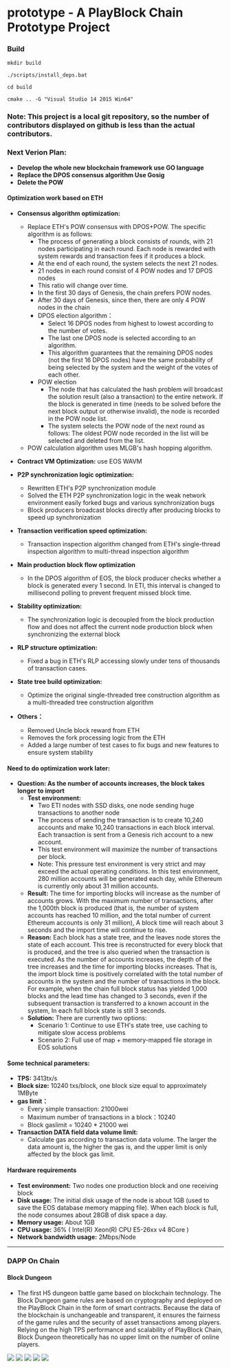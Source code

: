 # prototype - A PlayBlock Chain Prototype Project



### Build


```shell
mkdir build

./scripts/install_deps.bat

cd build

cmake .. -G "Visual Studio 14 2015 Win64"

```



### Note: This project is a local git repository, so the number of contributors displayed on github is less than the actual contributors.

### Next Verion Plan:
- **Develop the whole new blockchain framework use GO language**
- **Replace the DPOS consensus algorithm Use Gosig**
- **Delete the POW**

 
#### Optimization work based on ETH
- **Consensus algorithm optimization:**
	- Replace ETH's POW consensus with DPOS+POW. The specific algorithm is as follows:
		- The process of generating a block consists of rounds, with 21 nodes participating in each round. Each node is rewarded with system rewards and transaction fees if it produces a block.
		- At the end of each round, the system selects the next 21 nodes.
		- 21 nodes in each round consist of 4 POW nodes and 17 DPOS nodes
		- This ratio will change over time.
		- In the first 30 days of Genesis, the chain prefers POW nodes.
		- After 30 days of Genesis, since then, there are only 4 POW nodes in the chain
		- DPOS election algorithm：
			- Select 16 DPOS nodes from highest to lowest according to the number of votes.
			- The last one DPOS node is selected according to an algorithm.
			- This algorithm guarantees that the remaining DPOS nodes (not the first 16 DPOS nodes) have the same probability of being selected by the system and the weight of the votes of each other.
		- POW election
			- The node that has calculated the hash problem will broadcast the solution result (also a transaction) to the entire network. If the block is generated in time (needs to be solved before the next block output or otherwise invalid), the node is recorded in the POW node list.
			- The system selects the POW node of the next round as follows: The oldest POW node recorded in the list will be selected and deleted from the list.
	- POW calculation algorithm uses MLGB's hash hopping algorithm.

- **Contract VM Optimization:** use EOS WAVM
- **P2P synchronization logic optimization:**
	- Rewritten ETH's P2P synchronization module
	- Solved the ETH P2P synchronization logic in the weak network environment easily forked bugs and various synchronization bugs
	- Block producers broadcast blocks directly after producing blocks to speed up synchronization
- **Transaction verification speed optimization:**
	- Transaction inspection algorithm changed from ETH's single-thread inspection algorithm to multi-thread inspection algorithm
- **Main production block flow optimization**
	- In the DPOS algorithm of EOS, the block producer checks whether a block is generated every 1 second. In ETI, this interval is changed to millisecond polling to prevent frequent missed block time.
- **Stability optimization:**
	- The synchronization logic is decoupled from the block production flow and does not affect the current node production block when synchronizing the external block
- **RLP structure optimization:**
	- Fixed a bug in ETH's RLP accessing slowly under tens of thousands of transaction cases.
- **State tree build optimization:**
	- Optimize the original single-threaded tree construction algorithm as a multi-threaded tree construction algorithm
- **Others：**
	- Removed Uncle block reward from ETH
	- Removes the fork processing logic from the ETH
	- Added a large number of test cases to fix bugs and new features to ensure system stability

#### Need to do optimization work later:
- **Question: As the number of accounts increases, the block takes longer to import**
	- **Test environment:**
		- Two ETI nodes with SSD disks, one node sending huge transactions to another node
		- The process of sending the transaction is to create 10,240 accounts and make 10,240 transactions in each block interval. Each transaction is sent from a Genesis rich account to a new account.
		- This test environment will maximize the number of transactions per block.
		- Note: This pressure test environment is very strict and may exceed the actual operating conditions. In this test environment, 280 million accounts will be generated each day, while Ethereum is currently only about 31 million accounts.
	- **Result:** The time for importing blocks will increase as the number of accounts grows. With the maximum number of transactions, after the 1,000th block is produced (that is, the number of system accounts has reached 10 million, and the total number of current Ethereum accounts is only 31 million), A block time will reach about 3 seconds and the import time will continue to rise.
	- **Reason:** Each block has a state tree, and the leaves node stores the state of each account. This tree is reconstructed for every block that is produced, and the tree is also queried when the transaction is executed. As the number of accounts increases, the depth of the tree increases and the time for importing blocks increases. That is, the import block time is positively correlated with the total number of accounts in the system and the number of transactions in the block. For example, when the chain full block status has yielded 1,000 blocks and the lead time has changed to 3 seconds, even if the subsequent transaction is transferred to a known account in the system, In each full block state is still 3 seconds.
	- **Solution:** There are currently two options:
		- Scenario 1: Continue to use ETH's state tree, use caching to mitigate slow access problems
		- Scenario 2: Full use of map + memory-mapped file storage in EOS solutions
#### Some technical parameters:
- **TPS:** 3413tx/s
- **Block size:** 10240 txs/block, one block size equal to approximately 1MByte
- **gas limit：**
	- Every simple transaction: 21000wei
	- Maximum number of transactions in a block：10240
	- Block gaslimit = 10240 * 21000 wei
- **Transaction DATA field data volume limit:**
	- Calculate gas according to transaction data volume. The larger the data amount is, the higher the gas is, and the upper limit is only affected by the block gas limit.

#### Hardware requirements
- **Test environment:** Two nodes one production block and one receiving block
- **Disk usage:** The initial disk usage of the node is about 1GB (used to save the EOS database memory mapping file). When each block is full, the node consumes about 28GB of disk space a day.
- **Memory usage:** About 1GB
- **CPU  usage:** 36% ( Intel(R) Xeon(R) CPU E5-26xx v4 8Core )
- **Network bandwidth usage:** 2Mbps/Node

---------------------------------------------------------------------------

### DAPP On Chain

#### Block Dungeon

- The first H5 dungeon battle game based on blockchain technology. The Block Dungeon game rules are based on cryptography and deployed on the PlayBlock Chain in the form of smart contracts. Because the data of the blockchain is unchangeable and transparent, it ensures the fairness of the game rules and the security of asset transactions among players. Relying on the high TPS performance and scalability of PlayBlock Chain, Block Dungeon theoretically has no upper limit on the number of online players.

![](https://github.com/walden01/prototype/raw/master/app_screenshots/boot.png)
![](https://github.com/walden01/prototype/raw/master/app_screenshots/maze_battle1.jpg)
![](https://github.com/walden01/prototype/raw/master/app_screenshots/wheel.jpg)
![](https://github.com/walden01/prototype/raw/master/app_screenshots/frontpage.jpg)
![](https://github.com/walden01/prototype/raw/master/app_screenshots/eq.jpg)
